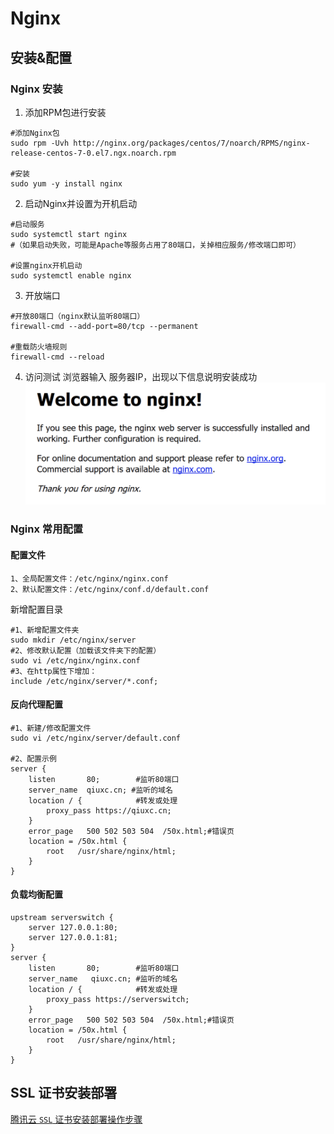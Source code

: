 <!--
 * @Descripttion: 
 * @version: 
 * @Author: qiuxchao
 * @Date: 2022-06-27 10:12:13
 * @LastEditors: qiuxchao
 * @LastEditTime: 2022-06-28 10:52:30
-->
# Nginx

## 安装&配置

### Nginx 安装

1. 添加RPM包进行安装

``` shell
#添加Nginx包
sudo rpm -Uvh http://nginx.org/packages/centos/7/noarch/RPMS/nginx-release-centos-7-0.el7.ngx.noarch.rpm

#安装
sudo yum -y install nginx
```

2. 启动Nginx并设置为开机启动

``` shell
#启动服务
sudo systemctl start nginx
#（如果启动失败，可能是Apache等服务占用了80端口，关掉相应服务/修改端口即可）

#设置nginx开机启动
sudo systemctl enable nginx
```

3. 开放端口

``` shell
#开放80端口（nginx默认监听80端口）
firewall-cmd --add-port=80/tcp --permanent

#重载防火墙规则
firewall-cmd --reload
```

4. 访问测试
  浏览器输入 服务器IP，出现以下信息说明安装成功
  ![](./image/nginx_welcome.png)

### Nginx 常用配置

#### 配置文件

``` shell
1、全局配置文件：/etc/nginx/nginx.conf
2、默认配置文件：/etc/nginx/conf.d/default.conf
```

新增配置目录

``` shell
#1、新增配置文件夹
sudo mkdir /etc/nginx/server
#2、修改默认配置（加载该文件夹下的配置）
sudo vi /etc/nginx/nginx.conf
#3、在http属性下增加：
include /etc/nginx/server/*.conf;
```

#### 反向代理配置

``` shell
#1、新建/修改配置文件
sudo vi /etc/nginx/server/default.conf

#2、配置示例
server {
    listen       80;        #监听80端口
    server_name  qiuxc.cn; #监听的域名
    location / {            #转发或处理
        proxy_pass https://qiuxc.cn;
    }
    error_page   500 502 503 504  /50x.html;#错误页
    location = /50x.html {
        root   /usr/share/nginx/html;
    }
}
```

#### 负载均衡配置

``` shell
upstream serverswitch {
    server 127.0.0.1:80;
    server 127.0.0.1:81;
}
server {
    listen       80;        #监听80端口
    server_name   qiuxc.cn; #监听的域名
    location / {            #转发或处理
        proxy_pass https://serverswitch;
    }
    error_page   500 502 503 504  /50x.html;#错误页
    location = /50x.html {
        root   /usr/share/nginx/html;
    }
}
```

## SSL 证书安装部署

[腾讯云 `SSL` 证书安装部署操作步骤](https://cloud.tencent.com/document/product/400/35244)
